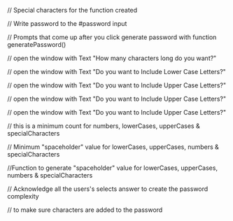 // Special characters for the function created

// Write password to the #password input

// Prompts that come up after you click generate password with function generatePassword()

// open the window with Text "How many characters long do you want?"

// open the window with Text "Do you want to Include Lower Case Letters?"

// open the window with Text "Do you want to Include Upper Case Letters?"

// open the window with Text "Do you want to Include Upper Case Letters?"

// open the window with Text "Do you want to Include Upper Case Letters?"

// this is a minimum count for numbers, lowerCases, upperCases & specialCharacters

// Minimum "spaceholder" value for lowerCases, upperCases, numbers & specialCharacters

//Function to generate "spaceholder" value for lowerCases, upperCases, numbers & specialCharacters

// Acknowledge all the users's selects answer to create the password complexity

// to make sure characters are added to the password
